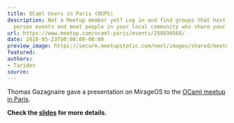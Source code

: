 ```yaml
---
title: OCaml Users in Paris (OUPS)
description: Not a Meetup member yet? Log in and find groups that host online or in
  person events and meet people in your local community who share your interests.
url: https://www.meetup.com/ocaml-paris/events/250836568/
date: 2018-05-23T00:00:00-00:00
preview_image: https://secure.meetupstatic.com/next/images/shared/meetup-logo.jpg
featured:
authors:
- Tarides
source:
---
```


<p>Thomas Gazagnaire gave a presentation on MirageOS to the
<a href="https://www.meetup.com/ocaml-paris/">OCaml meetup in Paris</a>.</p>
<p><strong>Check the <a href="http://gazagnaire.org/pub/2018.05.OUPS.pdf">slides</a>
for more details.</strong></p>
